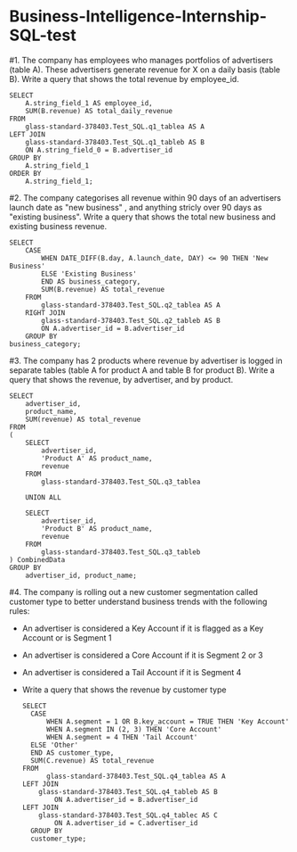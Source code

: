 # Business-Intelligence-Internship-SQL-test

#1. The company has employees who manages portfolios of advertisers (table A). These advertisers generate revenue for X on a daily basis (table B). Write a query that shows the total revenue by employee_id.

    SELECT
        A.string_field_1 AS employee_id,
        SUM(B.revenue) AS total_daily_revenue
    FROM
        glass-standard-378403.Test_SQL.q1_tablea AS A
    LEFT JOIN
        glass-standard-378403.Test_SQL.q1_tableb AS B 
        ON A.string_field_0 = B.advertiser_id
    GROUP BY
        A.string_field_1
    ORDER BY
        A.string_field_1;
    
#2. The company categorises all revenue within 90 days of an advertisers launch date as "new business" , and anything stricly over 90 days as "existing business". Write a query that shows the total new business and existing business revenue.

    SELECT
        CASE
            WHEN DATE_DIFF(B.day, A.launch_date, DAY) <= 90 THEN 'New Business'
            ELSE 'Existing Business'
            END AS business_category,
            SUM(B.revenue) AS total_revenue
        FROM
            glass-standard-378403.Test_SQL.q2_tablea AS A
        RIGHT JOIN
            glass-standard-378403.Test_SQL.q2_tableb AS B 
            ON A.advertiser_id = B.advertiser_id
        GROUP BY
    business_category;
    
#3. The company has 2 products where revenue by advertiser is logged in separate tables (table A for product A and table B for product B). Write a query that shows the revenue, by advertiser, and by product.

    SELECT
        advertiser_id,
        product_name,
        SUM(revenue) AS total_revenue
    FROM
    (
        SELECT
            advertiser_id,
            'Product A' AS product_name,
            revenue
        FROM
            glass-standard-378403.Test_SQL.q3_tablea

        UNION ALL

        SELECT
            advertiser_id,
            'Product B' AS product_name,
            revenue
        FROM
            glass-standard-378403.Test_SQL.q3_tableb
    ) CombinedData
    GROUP BY
        advertiser_id, product_name;


#4. The company is rolling out a new customer segmentation called customer type to better understand business trends with the following rules:
- An advertiser is considered a Key Account if it is flagged as a Key Account or is Segment 1
- An advertiser is considered a Core Account if it is Segment 2 or 3
- An advertiser is considered a Tail Account if it is Segment 4
- Write a query that shows the revenue by customer type
  
      SELECT
        CASE
            WHEN A.segment = 1 OR B.key_account = TRUE THEN 'Key Account'
            WHEN A.segment IN (2, 3) THEN 'Core Account'
            WHEN A.segment = 4 THEN 'Tail Account'
        ELSE 'Other' 
        END AS customer_type,
        SUM(C.revenue) AS total_revenue
      FROM
            glass-standard-378403.Test_SQL.q4_tablea AS A
      LEFT JOIN
          glass-standard-378403.Test_SQL.q4_tableb AS B 
              ON A.advertiser_id = B.advertiser_id
      LEFT JOIN
          glass-standard-378403.Test_SQL.q4_tablec AS C 
              ON A.advertiser_id = C.advertiser_id
        GROUP BY
        customer_type;
